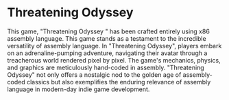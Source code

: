 # Threatening Odyssey 

This game, "Threatening Odyssey " has been crafted entirely using x86 assembly language. This game stands as a testament to the incredible versatility of assembly language. In "Threatening Odyssey", players embark on an adrenaline-pumping adventure, navigating their avatar through a treacherous world rendered pixel by pixel. The game's mechanics, physics, and graphics are meticulously hand-coded in assembly. "Threatening Odyssey" not only offers a nostalgic nod to the golden age of assembly-coded classics but also exemplifies the enduring relevance of assembly language in modern-day indie game development.
